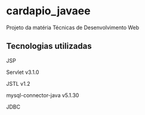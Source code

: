 # cardapio_javaee
Projeto da matéria Técnicas de Desenvolvimento Web

## Tecnologias utilizadas
JSP

Servlet v3.1.0

JSTL v1.2

mysql-connector-java v5.1.30

JDBC
